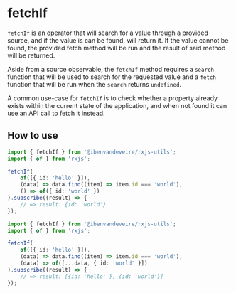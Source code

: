 # fetchIf

`fetchIf` is an operator that will search for a value through a provided source, and if the value is can be found, will return it. If the value cannot be found, the provided fetch method will be run and the result of said method will be returned.

Aside from a source observable, the `fetchIf` method requires a `search` function that will be used to search for the requested value and a `fetch` function that will be run when the `search` returns `undefined`.

A common use-case for `fetchIf` is to check whether a property already exists within the current state of the application, and when not found it can use an API call to fetch it instead.

## How to use

```typescript
import { fetchIf } from '@ibenvandeveire/rxjs-utils';
import { of } from 'rxjs';

fetchIf(
	of([{ id: 'hello' }]),
	(data) => data.find((item) => item.id === 'world'),
	() => of({ id: 'world' })
).subscribe((result) => {
	// => result: {id: 'world'}
});
```

```typescript
import { fetchIf } from '@ibenvandeveire/rxjs-utils';
import { of } from 'rxjs';

fetchIf(
	of([{ id: 'hello' }]),
	(data) => data.find((item) => item.id === 'world'),
	(data) => of([...data, { id: 'world' }])
).subscribe((result) => {
	// => result: [{id: 'hello' }, {id: 'world'}]
});
```
